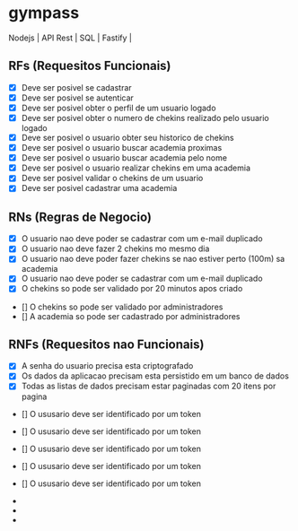 # gympass
Nodejs | API Rest | SQL | Fastify |

## RFs (Requesitos Funcionais)


- [x] Deve ser posivel se cadastrar
- [x] Deve ser posivel se autenticar
- [x] Deve ser posivel obter o perfil de um usuario logado
- [x] Deve ser posivel obter o numero de chekins realizado pelo usuario logado
- [x] Deve ser posivel o usuario obter seu historico de chekins
- [x] Deve ser posivel o usuario buscar academia proximas
- [x] Deve ser posivel o usuario buscar academia pelo nome
- [x] Deve ser posivel o usuario realizar chekins em uma academia
- [x] Deve ser posivel validar o chekins de um usuario
- [x] Deve ser posivel cadastrar uma academia

## RNs (Regras de Negocio)
- [x] O usuario nao deve poder se cadastrar com um e-mail duplicado
- [x] O usuario nao deve fazer 2 chekins mo mesmo dia
- [x] O usuario nao deve poder fazer chekins se nao estiver perto (100m) sa academia
- [x] O usuario nao deve poder se cadastrar com um e-mail duplicado
- [x] O chekins so pode ser validado por 20 minutos apos criado
- [] O chekins so pode ser validado por administradores
- [] A academia so pode ser cadastrado por administradores

## RNFs (Requesitos nao Funcionais)
- [x] A senha do usuario precisa esta criptografado
- [x] Os dados da aplicacao precisam esta persistido em um banco de dados
- [x] Todas as listas de dados precisam estar paginadas com 20 itens por pagina
- [] O ususario deve ser identificado por um token
- [] O ususario deve ser identificado por um token
- [] O ususario deve ser identificado por um token
- [] O ususario deve ser identificado por um token
- [] O ususario deve ser identificado por um token
-
-

-
